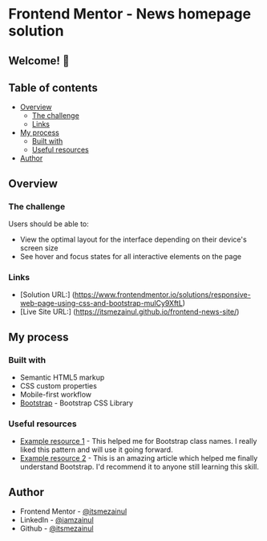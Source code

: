 # Frontend Mentor - News homepage solution

## Welcome! 👋

## Table of contents

- [Overview](#overview)
  - [The challenge](#the-challenge)
  - [Links](#links)
- [My process](#my-process)
  - [Built with](#built-with)
  - [Useful resources](#useful-resources)
- [Author](#author)

## Overview

### The challenge

Users should be able to:

- View the optimal layout for the interface depending on their device's screen size
- See hover and focus states for all interactive elements on the page

### Links

- [Solution URL:] (https://www.frontendmentor.io/solutions/responsive-web-page-using-css-and-bootstrap-mulCy9XftL)
- [Live Site URL:] (https://itsmezainul.github.io/frontend-news-site/)

## My process

### Built with

- Semantic HTML5 markup
- CSS custom properties
- Mobile-first workflow
- [Bootstrap](https://getbootstrap.com/) - Bootstrap CSS Library

### Useful resources

- [Example resource 1](https://bootstrap-cheatsheet.themeselection.com/index.html) - This helped me for Bootstrap class names. I really liked this pattern and will use it going forward.
- [Example resource 2](https://www.w3schools.com/bootstrap5/index.php) - This is an amazing article which helped me finally understand Bootstrap. I'd recommend it to anyone still learning this skill.

## Author

- Frontend Mentor - [@itsmezainul](https://www.frontendmentor.io/profile/itsmezainul)
- LinkedIn - [@iamzainul](https://www.linkedin.com/in/iamzainul/)
- Github - [@itsmezainul](https://github.com/itsmezainul)

